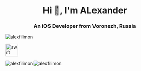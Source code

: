 <h1 align="center">Hi 👋, I'm ALexander</h1>
<h3 align="center">An iOS Developer from Voronezh, Russia</h3>

<!--START_SECTION:waka-->
<!--END_SECTION:waka-->

<p align="left"> <img src="https://komarev.com/ghpvc/?username=alexfilimon" alt="alexfilimon" /> </p>

<p align="left"><img src="https://devicons.github.io/devicon/devicon.git/icons/swift/swift-original-wordmark.svg" alt="swift" width="40" height="40"/></p><img align="left" src="https://github-readme-stats.vercel.app/api/top-langs/?username=alexfilimon&layout=compact&hide=html" alt="alexfilimon" />

<img align="center" src="https://github-readme-stats.vercel.app/api?username=alexfilimon&show_icons=true" alt="alexfilimon" />

